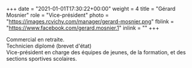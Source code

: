 +++
date = "2021-01-01T17:30:22+00:00"
weight = 4
title = "Gérard Mosnier"
role = "Vice-président"
photo = "https://images.rcvichy.com/manager/gerard-mosnier.png"
fblink = "https://www.facebook.com/gerard.mosnier.1"
inlink = ""
+++

Commercial en retraite.  
Technicien diplomé (brevet d'état)  
Vice-président en charge des équipes de jeunes, de la formation, et des sections sportives scolaires.
